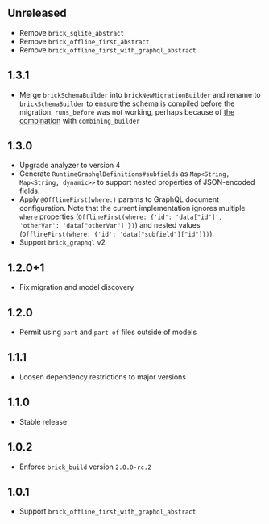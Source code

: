 ## Unreleased

* Remove `brick_sqlite_abstract`
* Remove `brick_offline_first_abstract`
* Remove `brick_offline_first_with_graphql_abstract`

## 1.3.1

* Merge `brickSchemaBuilder` into `brickNewMigrationBuilder` and rename to `brickSchemaBuilder` to ensure the schema is compiled before the migration. `runs_before` was not working, perhaps because of [the combination](https://github.com/dart-lang/build/blob/85900b19ee186d133b41e957fd60836282b45d7c/docs/builder_author_faq.md#why-cant-my-builder-resolve-code-output-by-another-builder) with `combining_builder`

## 1.3.0

* Upgrade analyzer to version 4
* Generate `RuntimeGraphqlDefinitions#subfields` as `Map<String, Map<String, dynamic>>` to support nested properties of JSON-encoded fields.
* Apply `@OfflineFirst(where:)` params to GraphQL document configuration. Note that the current implementation ignores multiple `where` properties (`OfflineFirst(where: {'id': 'data["id"]', 'otherVar': 'data["otherVar"]'})`) and nested values (`OfflineFirst(where: {'id': 'data["subfield"]["id"]})`).
* Support `brick_graphql` v2

## 1.2.0+1

* Fix migration and model discovery

## 1.2.0

* Permit using `part` and `part of` files outside of models

## 1.1.1

* Loosen dependency restrictions to major versions

## 1.1.0

* Stable release

## 1.0.2

* Enforce `brick_build` version `2.0.0-rc.2`

## 1.0.1

* Support `brick_offline_first_with_graphql_abstract`
